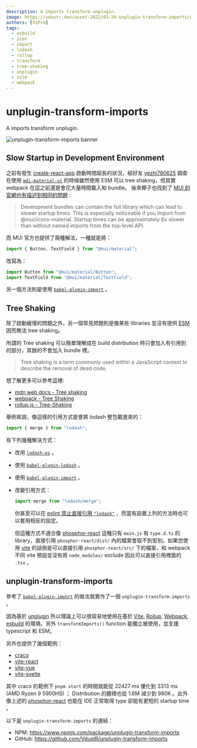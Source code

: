 ```yaml
---
description: A imports transform unplugin.
image: https://vdustr.dev/asset-2022/03-26-unplugin-transform-imports/og.png
authors: [ViPro]
tags:
  - esbuild
  - icon
  - import
  - lodash
  - rollup
  - transform
  - tree-shaking
  - unplugin
  - vite
  - webpack
---
```


# unplugin-transform-imports

A imports transform unplugin.

![unplugin-transform-imports banner](https://vdustr.dev/asset-2022/03-26-unplugin-transform-imports/og.png)

<!--truncate-->

## Slow Startup in Development Environment

之前有發生 [create-react-app](https://github.com/facebook/create-react-app) 啟動時間超長的狀況，經好友 [yezhi780625](https://github.com/yezhi780625) 調查在使用 [`mdi-material-ui`](https://github.com/TeamWertarbyte/mdi-material-ui) 的時候雖然使用 ESM 可以 tree shaking，但其實 webpack 在這之前還是會花大量時間載入和 bundle。 後來椰子也找到了 [MUI 的官網也有描述到相同的問題](https://mui.com/guides/minimizing-bundle-size/#development-environment) :

> Development bundles can contain the full library which can lead to slower startup times. This is especially noticeable if you import from @mui/icons-material. Startup times can be approximately 6x slower than without named imports from the top-level API.

而 MUI 官方也提供了兩種解法，一種就是將：

```ts
import { Button, TextField } from "@mui/material";
```

改寫為：

```ts
import Button from "@mui/material/Button";
import TextField from "@mui/material/TextField";
```

另一個方法則是使用 [`babel-plugin-import`](https://github.com/umijs/babel-plugin-import) 。

## Tree Shaking

除了啟動緩慢的問題之外，另一個常見問題則是像某些 libraries 並沒有提供 [ESM](https://nodejs.org/api/esm.html) 因而無法 tree shaking。

所謂的 Tree shaking 可以簡單理解成在 build distribution 時只會加入有引用到的部分，其餘的不會加入 bundle 裡。

> Tree shaking is a term commonly used within a JavaScript context to describe the removal of dead code.

想了解更多可以參考這裡:

- [mdn web docs - Tree shaking](https://developer.mozilla.org/en-US/docs/Glossary/Tree_shaking)
- [webpack - Tree Shaking](https://webpack.js.org/guides/tree-shaking/)
- [rollup.js - Tree-Shaking](https://rollupjs.org/guide/en/#tree-shaking)

舉例來說，像這樣的引用方式是會將 lodash 整包載進來的：

```ts
import { merge } from "lodash";
```

有下列幾種解決方式：

- 改用 [`lodash-es`](https://www.npmjs.com/package/lodash-es) 。
- 使用 [`babel-plugin-lodash`](https://github.com/lodash/babel-plugin-lodash) 。
- 使用 [`babel-plugin-import`](https://github.com/umijs/babel-plugin-import) 。
- 改變引用方式：

  ```ts
  import merge from "lodash/merge";
  ```

  你甚至可以在 [eslint 禁止直接引用 `"lodash"`](https://eslint.org/docs/rules/no-restricted-imports) ，而當有設置上列的方法時也可以套用相反的設定。

  但這種方式不適合像 [phosphor-react](https://github.com/phosphor-icons/phosphor-react) 這種只有 `main.js` 有 `type.d.ts` 的 library，直接引用 `phosphor-react/dist/` 內的檔案會取不到型別。如果您使用 [vite](https://github.com/vitejs/vite) 的話倒是可以直接引用 `phosphor-react/src/` 下的檔案，和 webpack 不同 vite 預設並沒有將 `node_modules/` exclude 因此可以直接引用裡面的 `.tsx` 。

## unplugin-transform-imports

參考了 [`babel-plugin-import`](https://github.com/umijs/babel-plugin-import) 的做法我實作了一個 `unplugin-transform-imports` 。

因為基於 [unplugin](https://github.com/unjs/unplugin) 所以理論上可以很容易地使用在基於 [Vite](https://vitejs.dev/), [Rollup](https://rollupjs.org/), [Webpack](https://webpack.js.org/), [esbuild](https://esbuild.github.io/) 的環境。另外 `transformImports()` function 能獨立被使用，並支援 typescript 和 ESM。

另外也提供了幾個範例：

- [craco](https://github.com/VdustR/unplugin-transform-imports/tree/d6cc11a/packages/demo-craco)
- [vite-react](https://github.com/VdustR/unplugin-transform-imports/tree/d6cc11a/packages/demo-vite)
- [vite-vue](https://github.com/VdustR/unplugin-transform-imports/tree/d6cc11a/packages/demo-vite-vue)
- [vite-svelte](https://github.com/VdustR/unplugin-transform-imports/tree/d6cc11a/packages/demo-vite-svelte)

其中 craco 的範例下 `pnpm start` 的時間就能從 22427 ms 優化到 3313 ms (AMD Ryzen 9 5900HS) ； Distribution 的體積也從 1.6M 減少到 980K 。此外像上述的 [phosphor-react](https://github.com/phosphor-icons/phosphor-react) 也能在 IDE 正常取得 type 卻能有更短的 startup time 。

以下是 `unplugin-transform-imports` 的連結：

- NPM: <https://www.npmjs.com/package/unplugin-transform-imports>
- GitHub: <https://github.com/VdustR/unplugin-transform-imports>
